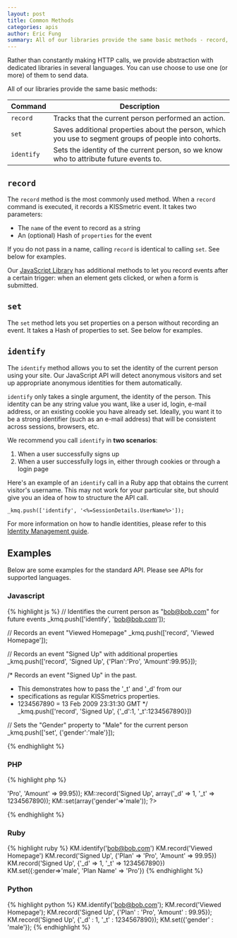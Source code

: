 ```yaml
---
layout: post
title: Common Methods
categories: apis
author: Eric Fung
summary: All of our libraries provide the same basic methods - record, set, identify and alias, which are described in more detail here.
---
```

Rather than constantly making HTTP calls, we provide abstraction with dedicated libraries in several languages. You can use choose to use one (or more) of them to send data.

All of our libraries provide the same basic methods: 

Command    | Description
---------- | ----------------------------
`record`   | Tracks that the current person performed an action.
`set`      | Saves additional properties about the person, which you use to segment groups of people into cohorts.
`identify` | Sets the identity of the current person, so we know who to attribute future events to.

<a name="record"></a>
## `record`

The `record` method is the most commonly used method. When a `record` command is executed, it records a KISSmetric event. It takes two parameters:

* The `name` of the event to record as a string
* An (optional) Hash of `properties` for the event

If you do not pass in a name, calling `record` is identical to calling `set`. See below for examples.

Our [JavaScript Library][js] has additional methods to let you record events after a certain trigger: when an element gets clicked, or when a form is submitted. 

<a name="set"></a>
## `set`

The `set` method lets you set properties on a person without recording an event. It takes a Hash of properties to set. See below for examples.

<a name="identify"></a>
## `identify`

The `identify` method allows you to set the identity of the current person using your site. Our JavaScript API will detect anonymous visitors and set up appropriate anonymous identities for them automatically.

`identify` only takes a single argument, the identity of the person. This identity can be any string value you want, like a user id, login, e-mail address, or an existing cookie you have already set. Ideally, you want it to be a strong identifier (such as an e-mail address) that will be consistent across sessions, browsers, etc.

We recommend you call `identify` in **two scenarios**:

1. When a user successfully signs up
2. When a user successfully logs in, either through cookies or through a login page

Here's an example of an `identify` call in a Ruby app that obtains the current visitor's username. This may not work for your particular site, but should give you an idea of how to structure the API call.

`_kmq.push(['identify', '<%=SessionDetails.UserName%>']);`

For more information on how to handle identities, please refer to this [Identity Management guide][id].

<a name="examples"></a>
## Examples
Below are some examples for the standard API. Please see APIs for supported languages.

### Javascript
{% highlight js %}
// Identifies the current person as "bob@bob.com" for future events
_kmq.push(['identify', 'bob@bob.com']);  

// Records an event "Viewed Homepage"
_kmq.push(['record', 'Viewed Homepage']);  

// Records an event "Signed Up" with additional properties
_kmq.push(['record', 'Signed Up', {'Plan':'Pro', 'Amount':99.95}]);  

/* Records an event "Signed Up" in the past.
 * This demonstrates how to pass the '_t' and '_d' from our 
 *  specifications as regular KISSmetrics properties.
 * 1234567890 = 13 Feb 2009 23:31:30 GMT
 */  
_kmq.push(['record', 'Signed Up', {'_d':1, '_t':1234567890}])

// Sets the "Gender" property to "Male" for the current person
_kmq.push(['set', {'gender':'male'}]);  

{% endhighlight %}

### PHP
{% highlight php %}
<?php
 KM::identify('bob@bob.com');
 KM::record('Viewed Homepage');
 KM::record('Signed Up', array('Plan' => 'Pro', 'Amount' => 99.95));
 KM::record('Signed Up', array('_d' => 1, '_t' => 1234567890));
 KM::set(array('gender'=>'male'));
?>
{% endhighlight %}

### Ruby
{% highlight ruby %}
KM.identify('bob@bob.com')
KM.record('Viewed Homepage')
KM.record('Signed Up', {'Plan' => 'Pro', 'Amount' => 99.95})
KM.record('Signed Up', {'_d' => 1, '_t' => 1234567890})
KM.set({:gender=>'male', 'Plan Name' => 'Pro'})
{% endhighlight %}

### Python
{% highlight python %}
KM.identify('bob@bob.com');
KM.record('Viewed Homepage');
KM.record('Signed Up', {'Plan' : 'Pro', 'Amount' : 99.95});
KM.record('Signed Up', {'_d' : 1, '_t' : 1234567890});
KM.set({'gender' : 'male'});
{% endhighlight %}

[js]: /apis/javascript/javascript-specific
[id]: /getting-started/understanding-identities